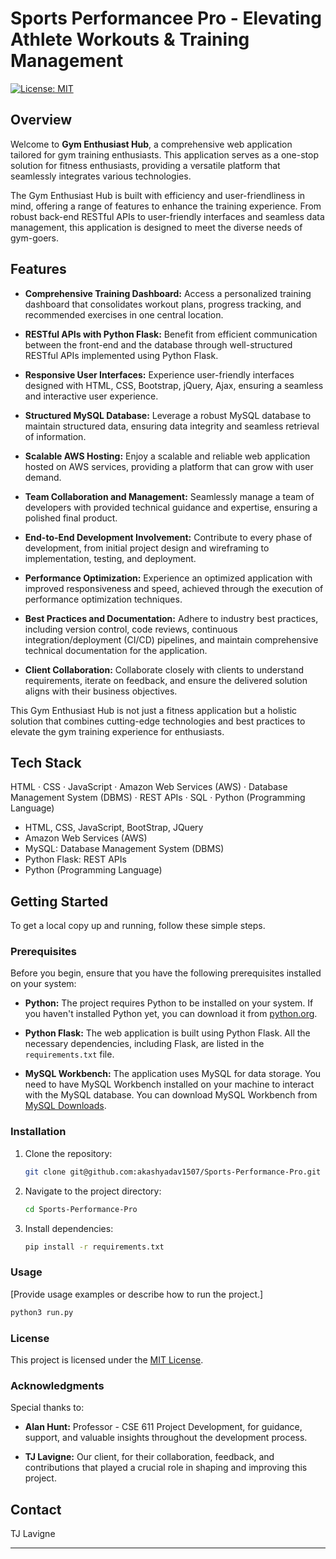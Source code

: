 # Sports Performancee Pro - Elevating Athlete Workouts & Training Management

[![License: MIT](https://img.shields.io/badge/License-MIT-yellow.svg)](https://opensource.org/licenses/MIT)

## Overview

Welcome to **Gym Enthusiast Hub**, a comprehensive web application tailored for gym training enthusiasts. This application serves as a one-stop solution for fitness enthusiasts, providing a versatile platform that seamlessly integrates various technologies.

The Gym Enthusiast Hub is built with efficiency and user-friendliness in mind, offering a range of features to enhance the training experience. From robust back-end RESTful APIs to user-friendly interfaces and seamless data management, this application is designed to meet the diverse needs of gym-goers.

## Features

- **Comprehensive Training Dashboard:** Access a personalized training dashboard that consolidates workout plans, progress tracking, and recommended exercises in one central location.

- **RESTful APIs with Python Flask:** Benefit from efficient communication between the front-end and the database through well-structured RESTful APIs implemented using Python Flask.

- **Responsive User Interfaces:** Experience user-friendly interfaces designed with HTML, CSS, Bootstrap, jQuery, Ajax, ensuring a seamless and interactive user experience.

- **Structured MySQL Database:** Leverage a robust MySQL database to maintain structured data, ensuring data integrity and seamless retrieval of information.

- **Scalable AWS Hosting:** Enjoy a scalable and reliable web application hosted on AWS services, providing a platform that can grow with user demand.

- **Team Collaboration and Management:** Seamlessly manage a team of developers with provided technical guidance and expertise, ensuring a polished final product.

- **End-to-End Development Involvement:** Contribute to every phase of development, from initial project design and wireframing to implementation, testing, and deployment.

- **Performance Optimization:** Experience an optimized application with improved responsiveness and speed, achieved through the execution of performance optimization techniques.

- **Best Practices and Documentation:** Adhere to industry best practices, including version control, code reviews, continuous integration/deployment (CI/CD) pipelines, and maintain comprehensive technical documentation for the application.

- **Client Collaboration:** Collaborate closely with clients to understand requirements, iterate on feedback, and ensure the delivered solution aligns with their business objectives.

This Gym Enthusiast Hub is not just a fitness application but a holistic solution that combines cutting-edge technologies and best practices to elevate the gym training experience for enthusiasts.

## Tech Stack

HTML · CSS · JavaScript · Amazon Web Services (AWS) · Database Management System (DBMS) · REST APIs · SQL · Python (Programming Language)
- HTML, CSS, JavaScript, BootStrap, JQuery
- Amazon Web Services (AWS)
- MySQL: Database Management System (DBMS)
- Python Flask: REST APIs
- Python (Programming Language)

## Getting Started

To get a local copy up and running, follow these simple steps.

### Prerequisites

Before you begin, ensure that you have the following prerequisites installed on your system:

- **Python:** The project requires Python to be installed on your system. If you haven't installed Python yet, you can download it from [python.org](https://www.python.org/downloads/).

- **Python Flask:** The web application is built using Python Flask. All the necessary dependencies, including Flask, are listed in the `requirements.txt` file. 

- **MySQL Workbench:** The application uses MySQL for data storage. You need to have MySQL Workbench installed on your machine to interact with the MySQL database. You can download MySQL Workbench from [MySQL Downloads](https://dev.mysql.com/downloads/workbench/).

### Installation

1. Clone the repository:

   ```bash
   git clone git@github.com:akashyadav1507/Sports-Performance-Pro.git   
   ```

2. Navigate to the project directory:

   ```bash
   cd Sports-Performance-Pro
   ```

3. Install dependencies:

   ```bash
   pip install -r requirements.txt
   ```

### Usage

[Provide usage examples or describe how to run the project.]

```bash
python3 run.py
```

### License

This project is licensed under the [MIT License](LICENSE).

### Acknowledgments

Special thanks to:

- **Alan Hunt:** Professor - CSE 611 Project Development, for guidance, support, and valuable insights throughout the development process.

- **TJ Lavigne:** Our client, for their collaboration, feedback, and contributions that played a crucial role in shaping and improving this project.

## Contact

TJ Lavigne

---

<!-- ## Some Snaps of the Web Application

- **Home Page:**
  ![Home Page][def]

[def]: ./app/static/images/dancer.jpg -->